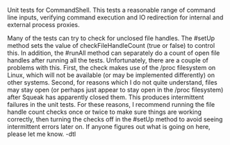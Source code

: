 Unit tests for CommandShell. This tests a reasonable range of command line inputs, verifying command execution and IO redirection for internal and external process proxies.

Many of the tests can try to check for unclosed file handles. The #setUp method sets the value of checkFileHandleCount (true or false) to control this. In addition, the #runAll method can separately do a count of open file handles after running all the tests. Unfortunately, there are a couple of problems with this. First, the check makes use of the /proc filesystem on Linux, which will not be available (or may be implemented differently) on other systems. Second, for reasons which I do not quite understand, files may stay open (or perhaps just appear to stay open in the /proc filesystem) after Squeak has apparently closed them. This produces intermittent failures in the unit tests. For these reasons, I recommend running the file handle count checks once or twice to make sure things are working correctly, then turning the checks off in the #setUp method to avoid seeing intermittent errors later on. If anyone figures out what is going on here, please let me know. -dtl
